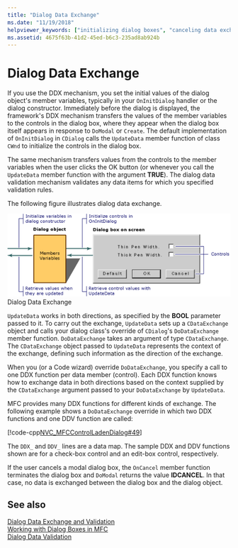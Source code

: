 ```yaml
---
title: "Dialog Data Exchange"
ms.date: "11/19/2018"
helpviewer_keywords: ["initializing dialog boxes", "canceling data exchange", "dialog box data, retrieving", "DDX (dialog data exchange), data exchange mechanism", "dialog boxes [MFC], initializing", "dialog boxes [MFC], retrieving user input using DDX", "dialog box data", "dialog boxes [MFC], data exchange", "CDataExchange class [MFC], using DDX", "DoDataExchange method [MFC]", "user input [MFC], retrieving from MFC dialog boxes", "capturing user input [MFC]", "transferring dialog box data", "DDX (dialog data exchange), canceling", "UpdateData method [MFC]", "retrieving dialog box data [MFC]"]
ms.assetid: 4675f63b-41d2-45ed-b6c3-235ad8ab924b
---
```

# Dialog Data Exchange

If you use the DDX mechanism, you set the initial values of the dialog object's member variables, typically in your `OnInitDialog` handler or the dialog constructor. Immediately before the dialog is displayed, the framework's DDX mechanism transfers the values of the member variables to the controls in the dialog box, where they appear when the dialog box itself appears in response to `DoModal` or `Create`. The default implementation of `OnInitDialog` in `CDialog` calls the `UpdateData` member function of class `CWnd` to initialize the controls in the dialog box.

The same mechanism transfers values from the controls to the member variables when the user clicks the OK button (or whenever you call the `UpdateData` member function with the argument **TRUE**). The dialog data validation mechanism validates any data items for which you specified validation rules.

The following figure illustrates dialog data exchange.

![Dialog box data exchange](../mfc/media/vc379d1.gif "Dialog box data exchange") <br/>
Dialog Data Exchange

`UpdateData` works in both directions, as specified by the **BOOL** parameter passed to it. To carry out the exchange, `UpdateData` sets up a `CDataExchange` object and calls your dialog class's override of `CDialog`'s `DoDataExchange` member function. `DoDataExchange` takes an argument of type `CDataExchange`. The `CDataExchange` object passed to `UpdateData` represents the context of the exchange, defining such information as the direction of the exchange.

When you (or a Code wizard) override `DoDataExchange`, you specify a call to one DDX function per data member (control). Each DDX function knows how to exchange data in both directions based on the context supplied by the `CDataExchange` argument passed to your `DoDataExchange` by `UpdateData`.

MFC provides many DDX functions for different kinds of exchange. The following example shows a `DoDataExchange` override in which two DDX functions and one DDV function are called:

[!code-cpp[NVC_MFCControlLadenDialog#49](../mfc/codesnippet/cpp/dialog-data-exchange_1.cpp)]

The `DDX_` and `DDV_` lines are a data map. The sample DDX and DDV functions shown are for a check-box control and an edit-box control, respectively.

If the user cancels a modal dialog box, the `OnCancel` member function terminates the dialog box and `DoModal` returns the value **IDCANCEL**. In that case, no data is exchanged between the dialog box and the dialog object.

## See also

[Dialog Data Exchange and Validation](../mfc/dialog-data-exchange-and-validation.md)<br/>
[Working with Dialog Boxes in MFC](../mfc/life-cycle-of-a-dialog-box.md)<br/>
[Dialog Data Validation](../mfc/dialog-data-validation.md)
